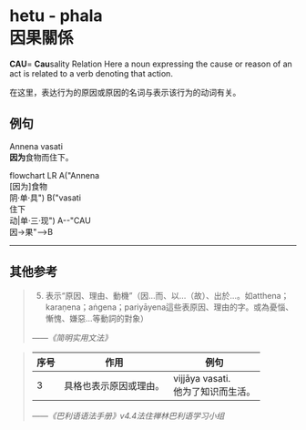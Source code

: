 # hetu - phala<br>因果關係

**CAU**= **Cau**sality Relation
Here a noun expressing the cause or reason of an act is related to a verb denoting that action.

在这里，表达行为的原因或原因的名词与表示该行为的动词有关。

## 例句
Annena vasati<br>**因为**食物而住下。

<div class="mermaid">
flowchart LR
A("Annena<br/>[因为]食物<br/>阴·单·具")
B("vasati<br/>住下<br/>动|单·三·现")
A--"CAU<br/>因→果"-->B
</div>

---
## 其他参考

>5. 表示“原因、理由、動機”（因…而、以…（故）、出於…。如atthena；karaṇena；aṅgena；pariyāyena這些表原因、理由的字。或為憂惱、慚愧、嫌惡…等動詞的對象）
>
>*——《简明实用文法》*


>|序号|作用|例句|
>|-|-|-|
>|3|具格也表示原因或理由。|vijjāya vasati.<br>他为了知识而生活。|
>
>*——《巴利语语法手册》v4.4法住禅林巴利语学习小组*